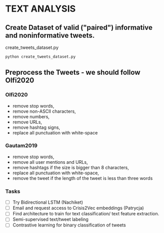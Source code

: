 # TEXT ANALYSIS

## Create Dataset of valid ("paired") informative and noninformative tweets.
create_tweets_dataset.py

```python
python create_tweets_dataset.py

```

## Preprocess the Tweets - we should follow Olfi2020

### Olfi2020
* remove stop words,
* remove non-ASCII characters,
* remove numbers,
* remove URLs,
* remove hashtag signs,
* replace all punctuation with white-space


### Gautam2019
* remove stop words,
* remove all user mentions and URLs,
* remove hashtags if the size is bigger than 8 characters,
* replace all punctuation with white-space,
* remove the tweet if the length of the tweet is less than three words

### Tasks
- [ ] Try Bidirectional LSTM (Nachiket)
- [ ] Email and request access to Crisis2Vec embeddings (Patrycja)
- [ ] Find architecture to train for text classification/ text feature extraction.
- [ ] Semi-supervised text/tweet labeling
- [ ] Contrastive learning for binary classification of tweets
